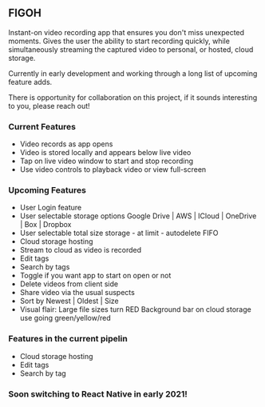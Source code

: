 ## FIGOH

Instant-on video recording app that ensures you don't miss unexpected moments.  Gives the user the ability to start recording quickly, while simultaneously streaming the captured video to personal, or hosted, cloud storage.

Currently in early development and working through a long list of upcoming feature adds.

There is opportunity for collaboration on this project, if it sounds interesting to you, please reach out!

### Current Features

- Video records as app opens
- Video is stored locally and appears below live video
- Tap on live video window to start and stop recording
- Use video controls to playback video or view full-screen

### Upcoming Features

- User Login feature
- User selectable storage options
  Google Drive | AWS | ICloud | OneDrive | Box | Dropbox
- User selectable total size storage - at limit - autodelete FIFO
- Cloud storage hosting
- Stream to cloud as video is recorded
- Edit tags
- Search by tags
- Toggle if you want app to start on open or not
- Delete videos from client side
- Share video via the usual suspects
- Sort by Newest | Oldest | Size
- Visual flair:
  Large file sizes turn RED
  Background bar on cloud storage use going green/yellow/red

### Features in the current pipelin

- Cloud storage hosting
- Edit tags
- Search by tag



### Soon switching to React Native in early 2021!


